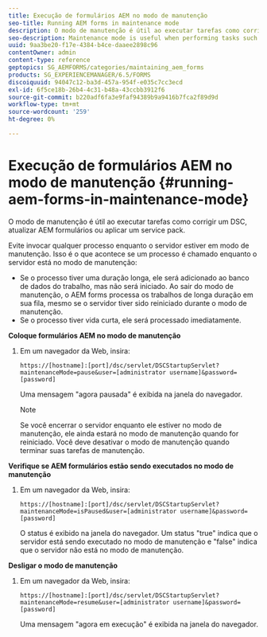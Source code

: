 ```yaml
---
title: Execução de formulários AEM no modo de manutenção
seo-title: Running AEM forms in maintenance mode
description: O modo de manutenção é útil ao executar tarefas como corrigir um DSC, atualizar AEM formulários ou aplicar um service pack. Saiba mais sobre como executar AEM formulários no modo de manutenção.
seo-description: Maintenance mode is useful when performing tasks such as patching a DSC, upgrading AEM forms, or applying a service pack. Learn more about running AEM forms in maintenance mode.
uuid: 9aa3be20-f17e-4384-b4ce-daaee2898c96
contentOwner: admin
content-type: reference
geptopics: SG_AEMFORMS/categories/maintaining_aem_forms
products: SG_EXPERIENCEMANAGER/6.5/FORMS
discoiquuid: 94047c12-ba3d-457a-954f-e035c7cc3ecd
exl-id: 6f5ce18b-26b4-4c31-b48a-43ccbb3912f6
source-git-commit: b220adf6fa3e9faf94389b9a9416b7fca2f89d9d
workflow-type: tm+mt
source-wordcount: '259'
ht-degree: 0%

---
```


# Execução de formulários AEM no modo de manutenção {#running-aem-forms-in-maintenance-mode}

O modo de manutenção é útil ao executar tarefas como corrigir um DSC, atualizar AEM formulários ou aplicar um service pack.

Evite invocar qualquer processo enquanto o servidor estiver em modo de manutenção. Isso é o que acontece se um processo é chamado enquanto o servidor está no modo de manutenção:

* Se o processo tiver uma duração longa, ele será adicionado ao banco de dados do trabalho, mas não será iniciado. Ao sair do modo de manutenção, o AEM forms processa os trabalhos de longa duração em sua fila, mesmo se o servidor tiver sido reiniciado durante o modo de manutenção.
* Se o processo tiver vida curta, ele será processado imediatamente.

**Coloque formulários AEM no modo de manutenção**

1. Em um navegador da Web, insira:

   `https://[hostname]:[port]/dsc/servlet/DSCStartupServlet?maintenanceMode=pause&user=[administrator username]&password=[password]`

   Uma mensagem &quot;agora pausada&quot; é exibida na janela do navegador.

   >[!NOTE]
   >
   >Se você encerrar o servidor enquanto ele estiver no modo de manutenção, ele ainda estará no modo de manutenção quando for reiniciado. Você deve desativar o modo de manutenção quando terminar suas tarefas de manutenção.

**Verifique se AEM formulários estão sendo executados no modo de manutenção**

1. Em um navegador da Web, insira:

   `https://[hostname]:[port]/dsc/servlet/DSCStartupServlet?maintenanceMode=isPaused&user=[administrator username]&password=[password]`

   O status é exibido na janela do navegador. Um status &quot;true&quot; indica que o servidor está sendo executado no modo de manutenção e &quot;false&quot; indica que o servidor não está no modo de manutenção.

**Desligar o modo de manutenção**

1. Em um navegador da Web, insira:

   `https://[hostname]:[port]/dsc/servlet/DSCStartupServlet?maintenanceMode=resume&user=[administrator username]&password=[password]`

   Uma mensagem &quot;agora em execução&quot; é exibida na janela do navegador.
